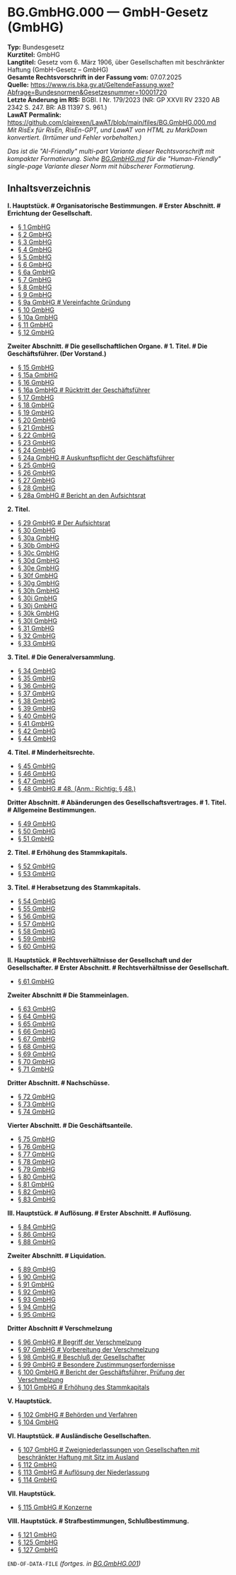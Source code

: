 # BG.GmbHG.000 — GmbH-Gesetz (GmbHG)
**Typ:** Bundesgesetz  
**Kurztitel:** GmbHG  
**Langtitel:** Gesetz vom 6. März 1906, über Gesellschaften mit beschränkter Haftung (GmbH-Gesetz – GmbHG)  
**Gesamte Rechtsvorschrift in der Fassung vom:** 07.07.2025  
**Quelle:** https://www.ris.bka.gv.at/GeltendeFassung.wxe?Abfrage=Bundesnormen&Gesetzesnummer=10001720  
**Letzte Änderung im RIS:** BGBl. I Nr. 179/2023 (NR: GP XXVII RV 2320 AB 2342 S. 247. BR: AB 11397 S. 961.)  
**LawAT Permalink:** https://github.com/clairexen/LawAT/blob/main/files/BG.GmbHG.000.md  
*Mit RisEx für RisEn, RisEn-GPT, und LawAT von HTML zu MarkDown konvertiert. (Irrtümer und Fehler vorbehalten.)*

*Das ist die "AI-Friendly" multi-part Variante dieser Rechtsvorschrift mit kompakter Formatierung. Siehe [BG.GmbHG.md](BG.GmbHG.md) für die "Human-Friendly" single-page Variante dieser Norm mit hübscherer Formatierung.*

## Inhaltsverzeichnis

**I. Hauptstück. # Organisatorische Bestimmungen. # Erster Abschnitt. # Errichtung der Gesellschaft.**  
* [§ 1 GmbHG](BG.GmbHG.001.md#-1-gmbhg)  
* [§ 2 GmbHG](BG.GmbHG.001.md#-2-gmbhg)  
* [§ 3 GmbHG](BG.GmbHG.001.md#-3-gmbhg)  
* [§ 4 GmbHG](BG.GmbHG.001.md#-4-gmbhg)  
* [§ 5 GmbHG](BG.GmbHG.001.md#-5-gmbhg)  
* [§ 6 GmbHG](BG.GmbHG.001.md#-6-gmbhg)  
* [§ 6a GmbHG](BG.GmbHG.001.md#-6a-gmbhg)  
* [§ 7 GmbHG](BG.GmbHG.001.md#-7-gmbhg)  
* [§ 8 GmbHG](BG.GmbHG.001.md#-8-gmbhg)  
* [§ 9 GmbHG](BG.GmbHG.001.md#-9-gmbhg)  
* [§ 9a GmbHG # Vereinfachte Gründung](BG.GmbHG.001.md#-9a-gmbhg--vereinfachte-gründung)  
* [§ 10 GmbHG](BG.GmbHG.001.md#-10-gmbhg)  
* [§ 10a GmbHG](BG.GmbHG.001.md#-10a-gmbhg)  
* [§ 11 GmbHG](BG.GmbHG.001.md#-11-gmbhg)  
* [§ 12 GmbHG](BG.GmbHG.001.md#-12-gmbhg)

**Zweiter Abschnitt. # Die gesellschaftlichen Organe. # 1. Titel. # Die Geschäftsführer. (Der Vorstand.)**  
* [§ 15 GmbHG](BG.GmbHG.002.md#-15-gmbhg)  
* [§ 15a GmbHG](BG.GmbHG.002.md#-15a-gmbhg)  
* [§ 16 GmbHG](BG.GmbHG.002.md#-16-gmbhg)  
* [§ 16a GmbHG # Rücktritt der Geschäftsführer](BG.GmbHG.002.md#-16a-gmbhg--rücktritt-der-geschäftsführer)  
* [§ 17 GmbHG](BG.GmbHG.002.md#-17-gmbhg)  
* [§ 18 GmbHG](BG.GmbHG.002.md#-18-gmbhg)  
* [§ 19 GmbHG](BG.GmbHG.002.md#-19-gmbhg)  
* [§ 20 GmbHG](BG.GmbHG.002.md#-20-gmbhg)  
* [§ 21 GmbHG](BG.GmbHG.002.md#-21-gmbhg)  
* [§ 22 GmbHG](BG.GmbHG.002.md#-22-gmbhg)  
* [§ 23 GmbHG](BG.GmbHG.002.md#-23-gmbhg)  
* [§ 24 GmbHG](BG.GmbHG.002.md#-24-gmbhg)  
* [§ 24a GmbHG # Auskunftspflicht der Geschäftsführer](BG.GmbHG.002.md#-24a-gmbhg--auskunftspflicht-der-geschäftsführer)  
* [§ 25 GmbHG](BG.GmbHG.002.md#-25-gmbhg)  
* [§ 26 GmbHG](BG.GmbHG.002.md#-26-gmbhg)  
* [§ 27 GmbHG](BG.GmbHG.002.md#-27-gmbhg)  
* [§ 28 GmbHG](BG.GmbHG.002.md#-28-gmbhg)  
* [§ 28a GmbHG # Bericht an den Aufsichtsrat](BG.GmbHG.002.md#-28a-gmbhg--bericht-an-den-aufsichtsrat)

**2. Titel.**  
* [§ 29 GmbHG # Der Aufsichtsrat](BG.GmbHG.003.md#-29-gmbhg--der-aufsichtsrat)  
* [§ 30 GmbHG](BG.GmbHG.003.md#-30-gmbhg)  
* [§ 30a GmbHG](BG.GmbHG.003.md#-30a-gmbhg)  
* [§ 30b GmbHG](BG.GmbHG.003.md#-30b-gmbhg)  
* [§ 30c GmbHG](BG.GmbHG.003.md#-30c-gmbhg)  
* [§ 30d GmbHG](BG.GmbHG.003.md#-30d-gmbhg)  
* [§ 30e GmbHG](BG.GmbHG.003.md#-30e-gmbhg)  
* [§ 30f GmbHG](BG.GmbHG.003.md#-30f-gmbhg)  
* [§ 30g GmbHG](BG.GmbHG.003.md#-30g-gmbhg)  
* [§ 30h GmbHG](BG.GmbHG.003.md#-30h-gmbhg)  
* [§ 30i GmbHG](BG.GmbHG.003.md#-30i-gmbhg)  
* [§ 30j GmbHG](BG.GmbHG.003.md#-30j-gmbhg)  
* [§ 30k GmbHG](BG.GmbHG.003.md#-30k-gmbhg)  
* [§ 30l GmbHG](BG.GmbHG.003.md#-30l-gmbhg)  
* [§ 31 GmbHG](BG.GmbHG.003.md#-31-gmbhg)  
* [§ 32 GmbHG](BG.GmbHG.003.md#-32-gmbhg)  
* [§ 33 GmbHG](BG.GmbHG.003.md#-33-gmbhg)

**3. Titel. # Die Generalversammlung.**  
* [§ 34 GmbHG](BG.GmbHG.004.md#-34-gmbhg)  
* [§ 35 GmbHG](BG.GmbHG.004.md#-35-gmbhg)  
* [§ 36 GmbHG](BG.GmbHG.004.md#-36-gmbhg)  
* [§ 37 GmbHG](BG.GmbHG.004.md#-37-gmbhg)  
* [§ 38 GmbHG](BG.GmbHG.004.md#-38-gmbhg)  
* [§ 39 GmbHG](BG.GmbHG.004.md#-39-gmbhg)  
* [§ 40 GmbHG](BG.GmbHG.004.md#-40-gmbhg)  
* [§ 41 GmbHG](BG.GmbHG.004.md#-41-gmbhg)  
* [§ 42 GmbHG](BG.GmbHG.004.md#-42-gmbhg)  
* [§ 44 GmbHG](BG.GmbHG.004.md#-44-gmbhg)

**4. Titel. # Minderheitsrechte.**  
* [§ 45 GmbHG](BG.GmbHG.004.md#-45-gmbhg)  
* [§ 46 GmbHG](BG.GmbHG.004.md#-46-gmbhg)  
* [§ 47 GmbHG](BG.GmbHG.004.md#-47-gmbhg)  
* [§ 48 GmbHG # 48. (Anm.: Richtig: § 48.)](BG.GmbHG.004.md#-48-gmbhg--48-anm-richtig--48)

**Dritter Abschnitt. # Abänderungen des Gesellschaftsvertrages. # 1. Titel. # Allgemeine Bestimmungen.**  
* [§ 49 GmbHG](BG.GmbHG.004.md#-49-gmbhg)  
* [§ 50 GmbHG](BG.GmbHG.004.md#-50-gmbhg)  
* [§ 51 GmbHG](BG.GmbHG.004.md#-51-gmbhg)

**2. Titel. # Erhöhung des Stammkapitals.**  
* [§ 52 GmbHG](BG.GmbHG.004.md#-52-gmbhg)  
* [§ 53 GmbHG](BG.GmbHG.004.md#-53-gmbhg)

**3. Titel. # Herabsetzung des Stammkapitals.**  
* [§ 54 GmbHG](BG.GmbHG.005.md#-54-gmbhg)  
* [§ 55 GmbHG](BG.GmbHG.005.md#-55-gmbhg)  
* [§ 56 GmbHG](BG.GmbHG.005.md#-56-gmbhg)  
* [§ 57 GmbHG](BG.GmbHG.005.md#-57-gmbhg)  
* [§ 58 GmbHG](BG.GmbHG.005.md#-58-gmbhg)  
* [§ 59 GmbHG](BG.GmbHG.005.md#-59-gmbhg)  
* [§ 60 GmbHG](BG.GmbHG.005.md#-60-gmbhg)

**II. Hauptstück. # Rechtsverhältnisse der Gesellschaft und der Gesellschafter. # Erster Abschnitt. # Rechtsverhältnisse der Gesellschaft.**  
* [§ 61 GmbHG](BG.GmbHG.005.md#-61-gmbhg)

**Zweiter Abschnitt # Die Stammeinlagen.**  
* [§ 63 GmbHG](BG.GmbHG.005.md#-63-gmbhg)  
* [§ 64 GmbHG](BG.GmbHG.005.md#-64-gmbhg)  
* [§ 65 GmbHG](BG.GmbHG.005.md#-65-gmbhg)  
* [§ 66 GmbHG](BG.GmbHG.005.md#-66-gmbhg)  
* [§ 67 GmbHG](BG.GmbHG.005.md#-67-gmbhg)  
* [§ 68 GmbHG](BG.GmbHG.005.md#-68-gmbhg)  
* [§ 69 GmbHG](BG.GmbHG.005.md#-69-gmbhg)  
* [§ 70 GmbHG](BG.GmbHG.005.md#-70-gmbhg)  
* [§ 71 GmbHG](BG.GmbHG.005.md#-71-gmbhg)

**Dritter Abschnitt. # Nachschüsse.**  
* [§ 72 GmbHG](BG.GmbHG.005.md#-72-gmbhg)  
* [§ 73 GmbHG](BG.GmbHG.005.md#-73-gmbhg)  
* [§ 74 GmbHG](BG.GmbHG.005.md#-74-gmbhg)

**Vierter Abschnitt. # Die Geschäftsanteile.**  
* [§ 75 GmbHG](BG.GmbHG.005.md#-75-gmbhg)  
* [§ 76 GmbHG](BG.GmbHG.005.md#-76-gmbhg)  
* [§ 77 GmbHG](BG.GmbHG.005.md#-77-gmbhg)  
* [§ 78 GmbHG](BG.GmbHG.005.md#-78-gmbhg)  
* [§ 79 GmbHG](BG.GmbHG.005.md#-79-gmbhg)  
* [§ 80 GmbHG](BG.GmbHG.005.md#-80-gmbhg)  
* [§ 81 GmbHG](BG.GmbHG.005.md#-81-gmbhg)  
* [§ 82 GmbHG](BG.GmbHG.005.md#-82-gmbhg)  
* [§ 83 GmbHG](BG.GmbHG.005.md#-83-gmbhg)

**III. Hauptstück. # Auflösung. # Erster Abschnitt. # Auflösung.**  
* [§ 84 GmbHG](BG.GmbHG.006.md#-84-gmbhg)  
* [§ 86 GmbHG](BG.GmbHG.006.md#-86-gmbhg)  
* [§ 88 GmbHG](BG.GmbHG.006.md#-88-gmbhg)

**Zweiter Abschnitt. # Liquidation.**  
* [§ 89 GmbHG](BG.GmbHG.006.md#-89-gmbhg)  
* [§ 90 GmbHG](BG.GmbHG.006.md#-90-gmbhg)  
* [§ 91 GmbHG](BG.GmbHG.006.md#-91-gmbhg)  
* [§ 92 GmbHG](BG.GmbHG.006.md#-92-gmbhg)  
* [§ 93 GmbHG](BG.GmbHG.006.md#-93-gmbhg)  
* [§ 94 GmbHG](BG.GmbHG.006.md#-94-gmbhg)  
* [§ 95 GmbHG](BG.GmbHG.006.md#-95-gmbhg)

**Dritter Abschnitt # Verschmelzung**  
* [§ 96 GmbHG # Begriff der Verschmelzung](BG.GmbHG.006.md#-96-gmbhg--begriff-der-verschmelzung)  
* [§ 97 GmbHG # Vorbereitung der Verschmelzung](BG.GmbHG.006.md#-97-gmbhg--vorbereitung-der-verschmelzung)  
* [§ 98 GmbHG # Beschluß der Gesellschafter](BG.GmbHG.006.md#-98-gmbhg--beschluß-der-gesellschafter)  
* [§ 99 GmbHG # Besondere Zustimmungserfordernisse](BG.GmbHG.006.md#-99-gmbhg--besondere-zustimmungserfordernisse)  
* [§ 100 GmbHG # Bericht der Geschäftsführer, Prüfung der Verschmelzung](BG.GmbHG.006.md#-100-gmbhg--bericht-der-geschäftsführer-prüfung-der-verschmelzung)  
* [§ 101 GmbHG # Erhöhung des Stammkapitals](BG.GmbHG.006.md#-101-gmbhg--erhöhung-des-stammkapitals)

**V. Hauptstück.**  
* [§ 102 GmbHG # Behörden und Verfahren](BG.GmbHG.006.md#-102-gmbhg--behörden-und-verfahren)  
* [§ 104 GmbHG](BG.GmbHG.006.md#-104-gmbhg)

**VI. Hauptstück. # Ausländische Gesellschaften.**  
* [§ 107 GmbHG # Zweigniederlassungen von Gesellschaften mit beschränkter Haftung mit Sitz im Ausland](BG.GmbHG.006.md#-107-gmbhg--zweigniederlassungen-von-gesellschaften-mit-beschränkter-haftung-mit-sitz-im-ausland)  
* [§ 112 GmbHG](BG.GmbHG.006.md#-112-gmbhg)  
* [§ 113 GmbHG # Auflösung der Niederlassung](BG.GmbHG.006.md#-113-gmbhg--auflösung-der-niederlassung)  
* [§ 114 GmbHG](BG.GmbHG.006.md#-114-gmbhg)

**VII. Hauptstück.**  
* [§ 115 GmbHG # Konzerne](BG.GmbHG.006.md#-115-gmbhg--konzerne)

**VIII. Hauptstück. # Strafbestimmungen, Schlußbestimmung.**  
* [§ 121 GmbHG](BG.GmbHG.007.md#-121-gmbhg)  
* [§ 125 GmbHG](BG.GmbHG.007.md#-125-gmbhg)  
* [§ 127 GmbHG](BG.GmbHG.007.md#-127-gmbhg)

`END-OF-DATA-FILE` *(fortges. in [BG.GmbHG.001](BG.GmbHG.001.md))*
